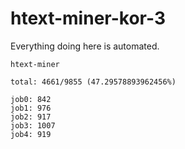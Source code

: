 # htext-miner-kor-3

Everything doing here is automated.

```
htext-miner

total: 4661/9855 (47.29578893962456%)

job0: 842
job1: 976
job2: 917
job3: 1007
job4: 919
```